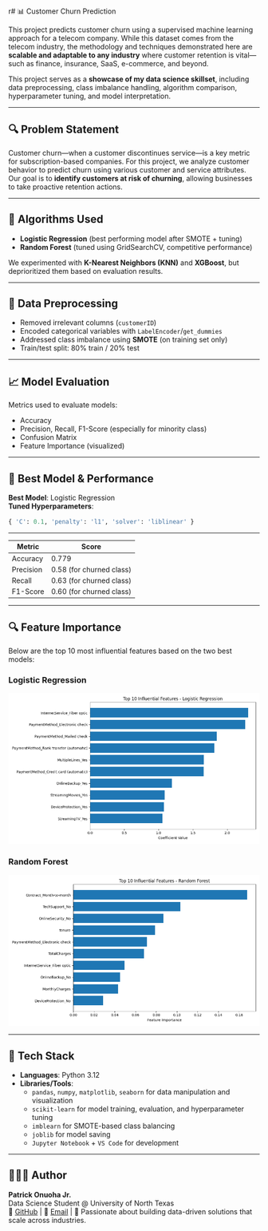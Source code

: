 r# 📊 Customer Churn Prediction

This project predicts customer churn using a supervised machine learning approach for a telecom company. While this dataset comes from the telecom industry, the methodology and techniques demonstrated here are **scalable and adaptable to any industry** where customer retention is vital—such as finance, insurance, SaaS, e-commerce, and beyond. 

This project serves as a **showcase of my data science skillset**, including data preprocessing, class imbalance handling, algorithm comparison, hyperparameter tuning, and model interpretation.

---

## 🔍 Problem Statement

Customer churn—when a customer discontinues service—is a key metric for subscription-based companies. For this project, we analyze customer behavior to predict churn using various customer and service attributes. Our goal is to **identify customers at risk of churning**, allowing businesses to take proactive retention actions.

---

## 🧠 Algorithms Used

- **Logistic Regression** (best performing model after SMOTE + tuning)
- **Random Forest** (tuned using GridSearchCV, competitive performance)

We experimented with **K-Nearest Neighbors (KNN)** and **XGBoost**, but deprioritized them based on evaluation results.

---

## 🧪 Data Preprocessing

- Removed irrelevant columns (`customerID`)
- Encoded categorical variables with `LabelEncoder`/`get_dummies`
- Addressed class imbalance using **SMOTE** (on training set only)
- Train/test split: 80% train / 20% test

---

## 📈 Model Evaluation

Metrics used to evaluate models:
- Accuracy
- Precision, Recall, F1-Score (especially for minority class)
- Confusion Matrix
- Feature Importance (visualized)

---

## 🔧 Best Model & Performance

**Best Model**: Logistic Regression  
**Tuned Hyperparameters**:  

```python
{ 'C': 0.1, 'penalty': 'l1', 'solver': 'liblinear' }
```

---

| Metric       | Score |
|--------------|-------|
| Accuracy     | 0.779 |
| Precision    | 0.58 (for churned class) |
| Recall       | 0.63 (for churned class) |
| F1-Score     | 0.60 (for churned class) |

---

## 🔍 Feature Importance

Below are the top 10 most influential features based on the two best models:

### Logistic Regression
![Logistic Regression Feature Importance](Visualizations/logistic_regression_feature_importance.png)

### Random Forest
![Random Forest Feature Importance](Visualizations/random_forest_feature_importance.png)


---

## 🧰 Tech Stack

- **Languages**: Python 3.12  
- **Libraries/Tools**:
  - `pandas`, `numpy`, `matplotlib`, `seaborn` for data manipulation and visualization  
  - `scikit-learn` for model training, evaluation, and hyperparameter tuning  
  - `imblearn` for SMOTE-based class balancing  
  - `joblib` for model saving  
  - `Jupyter Notebook` + `VS Code` for development  

---

## 👨🏽‍💻 Author

**Patrick Onuoha Jr.**  
Data Science Student @ University of North Texas  
🔗 [GitHub](https://github.com/TheDataTenno) | 📧 [Email](mailto:ponuoha2017@gmail.com) | 🧠 Passionate about building data-driven solutions that scale across industries.
